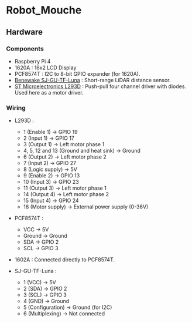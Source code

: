 # Robot_Mouche

## Hardware

### Components

- Raspberry Pi 4
- 1620A : 16x2 LCD Display
- PCF8574T : I2C to 8-bit GPIO expander (for 1620A).
- [Benewake SJ-GU-TF-Luna](https://www.gotronic.fr/pj2-sj-pm-tf-luna-a03-product-manual-2195.pdf) : Short-range LiDAR distance sensor.
- [ST Microelectronics L293D](https://www.st.com/resource/en/datasheet/l293d.pdf) : Push-pull four channel driver with diodes. Used here as a motor driver.

### Wiring

- L293D :
    - 1 (Enable 1) -> GPIO 19
    - 2 (Input 1) -> GPIO 17
    - 3 (Output 1) -> Left motor phase 1
    - 4, 5, 12 and 13 (Ground and heat sink) -> Ground
    - 6 (Output 2) -> Left motor phase 2
    - 7 (Input 2) -> GPIO 27
    - 8 (Logic supply) -> 5V
    - 9 (Enable 2) -> GPIO 13
    - 10 (Input 3) -> GPIO 23
    - 11 (Output 3) -> Left motor phase 1
    - 14 (Output 4) -> Left motor phase 2
    - 15 (Input 4) -> GPIO 24
    - 16 (Motor supply) -> External power supply (0-36V)

- PCF8574T : 
    - VCC -> 5V
    - Ground -> Ground
    - SDA -> GPIO 2
    - SCL -> GPIO 3

- 1602A : Connected directly to PCF8574T.

- SJ-GU-TF-Luna :
    - 1 (VCC) -> 5V
    - 2 (SDA) -> GPIO 2
    - 3 (SCL) -> GPIO 3 
    - 4 (GND) -> Ground
    - 5 (Configuration) -> Ground (for I2C)
    - 6 (Multiplexing) -> Not connected

